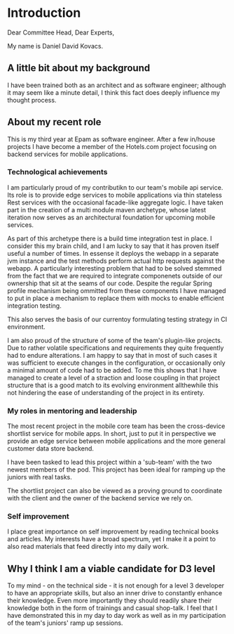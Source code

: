 # Introduction
Dear Committee Head, Dear Experts,

My name is Daniel David Kovacs.

## A little bit about my background
I have been trained both as an architect and as software engineer; although it may seem like a minute detail, I think this fact does deeply influence my thought process.

## About my recent role
This is my third year at Epam as software engineer. After a few in/house projects I have become a member of the Hotels.com project focusing on backend services for mobile applications.

### Technological achievements
I am particularly proud of my contributikn to our team's mobile api service. Its role is to provide edge services to mobile applications via thin stateless Rest services with the occasional facade-like aggregate logic. I have taken part in the creation of a multi module maven archetype, whose latest iteration now serves as an architectural foundation for upcoming mobile services. 

As part of this archetype there is a build time integration test in place. I consider this my brain child, and I am lucky to say that it has proven itself useful a number of times. In essense it deploys the webapp in a separate jvm instance and the test methods perform actual http requests against the webapp. A particularly interesting problem that had to be solved stemmed from the fact that we are required to integrate componenets outside of our ownership that sit at the seams of our code. Despite the regular Spring profile mechanism being ommitted from these components I have managed to put in place a mechanism to replace them with mocks to enable efficient integration testing.

This also serves the basis of our currentoy formulating testing strategy in CI environment.

I am also proud of the structure of some of the team's plugin-like projects. Due to rather volatile specifications and requirements they quite frequently had to endure alterations. I am happy to say that in most of such cases it was sufficient to execute changes in the configuration, or occasionally only a minimal amount of code had to be added. To me this shows that I have managed to create a level of a straction and loose coupling in that project structure that is a good match to its evolving environment allthewhile this not hindering the ease of understanding of the project in its entirety.


### My roles in mentoring and leadership
The most recent project in the mobile core team has been the cross-device shortlist service for mobile apps. In short, just to put it in perspective we provide an edge service between mobile applications and the more general customer data store backend. 

I have been tasked to lead this project within a 'sub-team' with the two newest members of the pod. This project has been ideal for ramping up the juniors with real tasks. 

The shortlist project can also be viewed as a proving ground to coordinate with the client and the owner of the backend service we rely on. 



### Self improvement
I place great importance on self improvement by reading technical books and articles. My interests have a broad spectrum, yet I make it a point to also read materials that feed directly into my daily work. 



## Why I think I am a viable candidate for D3 level
To my mind - on the technical side - it is not enough for a level 3 developer to have an appropriate skills, but also an inner drive to constantly enhance their knowledge. Even more importantly they should readily share their knowledge both in the form of trainings and casual shop-talk. I feel that I have demonstrated this in my day to day work as well as in my participation of the team's juniors' ramp up sessions.

